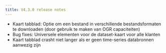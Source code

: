 ```yaml
---
title: V4.3.0 release notes
---
```


- Kaart tabblad: Optie om een bestand in verschillende bestandsformaten te downloaden (door gebruik te maken van OGR capaciteiten)
- Bug fixes: Universele elementen voor de dataset-kaart voor alle klanten
- Kaart tabblad crasht niet langer als er geen time-series databronnen aanwezig zijn
